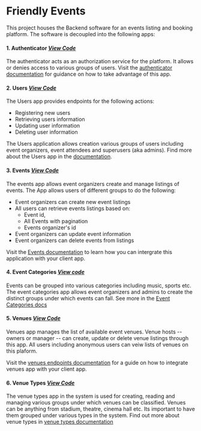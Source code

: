 # Friendly Events

This project houses the Backend software for an events listing and booking platform. The software is decoupled into the following apps:

#### 1. Authenticator [*View Code*](./src/apps/authenticator/)
The authenticator acts as an authorization service for the platform. It allows or denies access to various groups of users. Visit the [authenticator documentation](https://github.com/GHOST-Aram/friendly-docs/blob/main/authentication/authentication.md) for guidance on how to take advantage of this app.

#### 2. Users [*View Code*](./src/apps/users/)
The Users app provides endpoints for the following actions:
- Registering new users
- Retrieving users information
- Updating user information
- Deleting user information

The Users application allows creation various groups of users including event organizers, event attendees and superusers (aka admins). Find more about the Users app in the [documentation](https://github.com/GHOST-Aram/friendly-docs/blob/main/users/users.md).

#### 3. Events [*View Code*](./src/apps/eventz/)
The events app allows event organizers create and manage listings of events. The App allows users of different groups to do the following:
- Event organizers can create new event listings
- All users can retrieve events listings based on:
    * Event id,
    * All Events with pagination
    * Events organizer's id
- Event organizers can update event information
- Event organizers can delete events from listings

Visit the [Events documentation](https://github.com/GHOST-Aram/friendly-docs/blob/main/events/events.md) to learn how you can intergrate this application with your client app.


#### 4. Event Categories [*View code*](./src/apps/eventcategories/)
Events can be grouped into various categories including music, sports etc. The event categories app allows event organizers and admins to create the distinct groups under which events can fall.
See more in the [Event Categories docs](https://github.com/GHOST-Aram/friendly-docs/blob/main/eventcategories/eventcategories.md)

#### 5. Venues [*View Code*](./src/apps/venues/)
Venues app manages the list of available event venues. Venue hosts -- owners or manager -- can create, update or delete venue listings through this app. All users including anonymous users can veiw lists of venues on this plaform.

Visit the [venues endpoints documentation](https://github.com/GHOST-Aram/friendly-docs/blob/main/venues/venues.md) for a guide on how to integrate venues app with your client app.

#### 6. Venue Types [*View Code*](./src/apps/venuetypes/)
The venue types app in the system is used for creating, reading and managing various groups under which venues can be classified. Venues can be anything from stadium, theatre, cinema hall etc. Its important to have them grouped under various types in the system. Find out more about venue types in [venue types documentation](https://github.com/GHOST-Aram/friendly-docs/blob/main/venue-types/venue-types.md)


